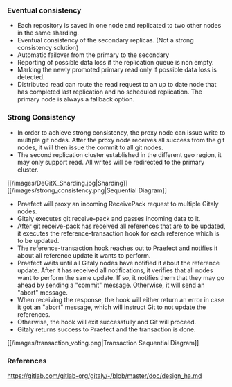 ### Eventual consistency
* Each repository is saved in one node and replicated to two other nodes in the same sharding.  
* Eventual consistency of the secondary replicas. (Not a strong consistency solution)
* Automatic failover from the primary to the secondary
* Reporting of possible data loss if the replication queue is non empty.
* Marking the newly promoted primary read only if possible data loss is detected.
* Distributed read can route the read request to an up to date node that has completed last replication and no scheduled replication.   The primary node is always a fallback option.  

### Strong Consistency
* In order to achieve strong consistency, the proxy node can issue write to multiple git nodes.  After the proxy node receives all success from the git nodes, it will then issue the commit to all git nodes.  
* The second replication cluster established in the different geo region, it may only support read. All writes will be redirected to the primary cluster. 

[[/images/DeGitX_Sharding.jpg|Sharding]]
[[/images/strong_consistency.png|Sequential Diagram]]
* Praefect will proxy an incoming ReceivePack request to multiple Gitaly nodes.
* Gitaly executes git receive-pack and passes incoming data to it.
* After git receive-pack has received all references that are to be updated, it executes the reference-transaction hook for each reference which is to be updated.
* The reference-transaction hook reaches out to Praefect and notifies it about all reference update it wants to perform.
* Praefect waits until all Gitaly nodes have notified it about the reference update. After it has received all notifications, it verifies that all nodes want to perform the same update. If so, it notifies them that they may go ahead by sending a "commit" message. Otherwise, it will send an "abort" message.
* When receiving the response, the hook will either return an error in case it got an "abort" message, which will instruct Git to not update the references.
* Otherwise, the hook will exit successfully and Git will proceed.
* Gitaly returns success to Praefect and the transaction is done.

[[/images/transaction_voting.png|Transaction Sequential Diagram]]

### References
https://gitlab.com/gitlab-org/gitaly/-/blob/master/doc/design_ha.md